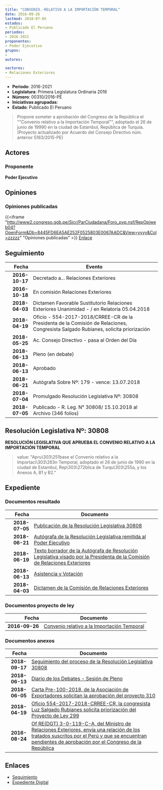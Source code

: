 ```yaml
---
title: "CONVENIO.-RELATIVO A LA IMPORTACIÓN TEMPORAL"
date: 2016-09-26
lastmod: 2018-07-05
estados:
- Publicado El Peruano
periodos:
- 2016-2021
proponentes:
- Poder Ejecutivo
grupos:
- 
autores:

sectores:
- Relaciones Exteriores
---
```

- **Periodo**: 2016-2021
- **Legislatura**: Primera Legislatura Ordinaria 2016
- **Número**: 00310/2016-PE
- **Iniciativas agrupadas**: 
- **Estado**: Publicado El Peruano

> Propone someter a aprobación del Congreso de la República el ""Convenio relativo a la Importación Temporal"", adoptado el 26 de junio de 19990 en la ciudad de Estambul, República de Turquía.(Proyecto actualizado por Acuerdo del Consejo Directivo núm. anterior 5163/2015-PE)


## Actores

### Proponente

**Poder Ejecutivo**

## Opiniones

### Opiniones publicadas

{{<iframe "http://www2.congreso.gob.pe/Sicr/ParCiudadana/Foro_pvp.nsf/RepOpiweb04?OpenForm&Db=8445FD6EA5AE252F0525803E0067AADC&View=yyyy&Col=zzzzz" "Opiniones publicadas" >}}
[Enlace](http://www2.congreso.gob.pe/Sicr/ParCiudadana/Foro_pvp.nsf/RepOpiweb04?OpenForm&Db=8445FD6EA5AE252F0525803E0067AADC&View=yyyy&Col=zzzzz)


## Seguimiento

| Fecha | Evento |
|------:|--------|
| **2016-10-17** | Decretado a... Relaciones Exteriores |
| **2016-10-18** | En comisión Relaciones Exteriores |
| **2018-04-03** | Dictamen Favorable Sustitutorio Relaciones Exteriores Unanimidad - / en Relatoría 05.04.2018 |
| **2018-04-19** | Oficio - 554-2017-2018/CRREE-CR de la Presidenta de la Comisión de Relaciones, Congresista Salgado Rubianes, solicita priorización |
| **2018-05-25** | Ac. Consejo Directivo - pasa al Orden del Día |
| **2018-06-13** | Pleno (en debate) |
| **2018-06-13** | Aprobado |
| **2018-06-21** | Autógrafa Sobre Nº: 179 - vence: 13.07.2018 |
| **2018-07-04** | Promulgado Resolución Legislativa Nº: 30808 |
| **2018-07-05** | Publicado - R. Leg. N° 30808/ 15.10.2018 al Archivo (346 folios) |

## Resolución Legislativa Nº: 30808

**RESOLUCIÓN LEGISLATIVA QUE APRUEBA EL CONVENIO RELATIVO A LA IMPORTACIÓN TEMPORAL**

> value: "Apru\303\251base el Convenio relativo a la Importaci\303\263n Temporal, adoptado el 26 de junio de 1990 en la ciudad de Estambul, Rep\303\272blica de Turqu\303\255a, y los Anexos A, B1 y B2."


## Expediente

### Documentos resultado

| Fecha | Documento |
|------:|-----------|
| **2018-07-05** | [Publicación de la Resolución Legislativa 30808](http://www.leyes.congreso.gob.pe/Documentos/2016_2021/ADLP/Normas_Legales/30808-RLG.pdf) |
| **2018-06-21** | [Autógrafa de la Resolución Legislativa remitida al Poder Ejecutivo](http://www.leyes.congreso.gob.pe/Documentos/2016_2021/ADLP/Texto_Aprobado/AU0031020180621.pdf) |
| **2018-06-19** | [Texto borrador de la Autógrafa de Resolución Legislativa visado por la Presidenta de la Comisión de Relaciones Exteriores](http://www.leyes.congreso.gob.pe/Documentos/2016_2021/Texto_Borrador_de_Autografa/BAU0031020180619.pdf) |
| **2018-06-13** | [Asistencia y Votación](http://www.leyes.congreso.gob.pe/Documentos/2016_2021/Asistencia_y_Votacion/Proyectos_de_Ley/AV0031020180613.pdf) |
| **2018-04-03** | [Dictamen de la Comisión de Relaciones Exteriores](http://www.leyes.congreso.gob.pe/Documentos/2016_2021/Dictamenes/Proyectos_de_Ley/00310DC20MAY20180403..pdf) |

### Documentos proyecto de ley

| Fecha | Documento |
|------:|-----------|
| **2016-09-26** | [Convenio relativo a la Importación Temporal](http://www.leyes.congreso.gob.pe/Documentos/2016_2021/Proyectos_de_Ley_y_de_Resoluciones_Legislativas/PL0031020160926.pdf) |

### Documentos anexos

| Fecha | Documento |
|------:|-----------|
| **2018-09-17** | [Seguimiento del proceso de la Resolución Legislativa 30808](http://www.leyes.congreso.gob.pe/Documentos/2016_2021/Seguimiento_de_Proyectos_de_Ley/00310PL20180917.pdf) |
| **2018-06-13** | [Diario de los Debates - Sesión de Pleno](http://www.leyes.congreso.gob.pe/Documentos/2016_2021/ADLP/Diario_Debates/30808-TDD.pdf) |
| **2018-06-05** | [Carta Pre-100-2018, de la Asociación de Exportadores solicitan la aprobación del proyecto 310](http://www.leyes.congreso.gob.pe/Documentos/2016_2021/Oficios/Otras_Instituciones/CARTA-PRE-100-2018.pdf) |
| **2018-04-19** | [Oficio 554-2017-2018-CRREE-CR, la congresista Luz Salgado Rubianes solicita priorización del Proyecto de Ley 299](http://www.leyes.congreso.gob.pe/Documentos/2016_2021/Oficios/Congresistas/OFICIO-554-2017-2018-CRREE-CR..pdf) |
| **2016-08-24** | [Of RE(DGT) 3-0-119-C-A, del Ministro de Relaciones Exteriores, envía una relación de los tratados suscritos por el Perú y que se encuentran pendientes de aprobación por el Congreso de la República](http://www.leyes.congreso.gob.pe/Documentos/2016_2021/Oficios/Otras_Instituciones/OF-RE-(DGT)-3-0-119-C-A.pdf) |

## Enlaces

- [Seguimiento](http://www2.congreso.gob.pe/Sicr/TraDocEstProc/CLProLey2016.nsf/f7fff46988ca05b1052578e100829cc7/264d416554f8bd8c0525803b006b7938?OpenDocument)
- [Expediente Digital](http://www2.congreso.gob.pe/Sicr/TraDocEstProc/CLProLey2016.nsf/f7fff46988ca05b1052578e100829cc7/264d416554f8bd8c0525803b006b7938?OpenDocument&Click=05257FB7005EB655.eb71d0cf91d8294e05256cdf006b5706/$Body/0.1C6C)


